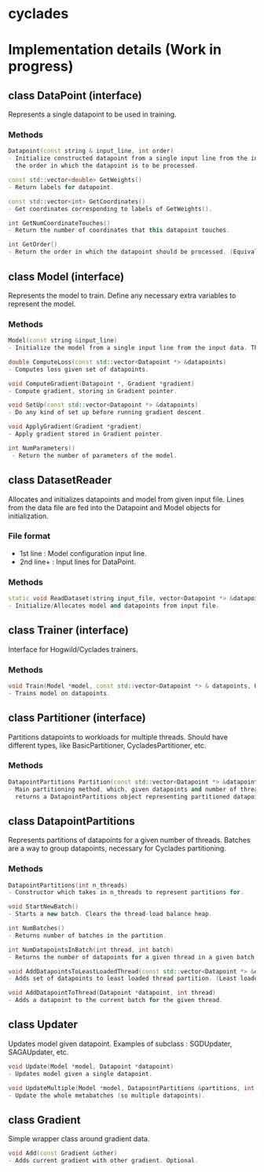 # cyclades

# Implementation details (Work in progress)
## class DataPoint (interface)

Represents a single datapoint to be used in training.
### Methods
```c++
Datapoint(const string & input_line, int order)
- Initialize constructed datapoint from a single input line from the input data. Order represents
  the order in which the datapoint is to be processed.
```

```c++
const std::vector<double> GetWeights()
- Return labels for datapoint.
```

```c++
const std::vector<int> GetCoordinates()
- Get coordinates corresponding to labels of GetWeights().
```

```c++
int GetNumCoordinateTouches()
- Return the number of coordinates that this datapoint touches.
```

```c++
int GetOrder()
- Return the order in which the datapoint should be processed. (Equivalent to datapoint id)
```

## class Model (interface)

Represents the model to train. Define any necessary extra variables to represent the model.
### Methods
```c++
Model(const string &input_line)
- Initialize the model from a single input line from the input data. This line should be the top line of the data file.
```

```c++
double ComputeLoss(const std::vector<Datapoint *> &datapoints)
- Computes loss given set of datapoints.
```

```c++
void ComputeGradient(Datapoint *, Gradient *gradient)
- Compute gradient, storing in Gradient pointer.
```

```c++
void SetUp(const std::vector<Datapoint *> &datapoints)
- Do any kind of set up before running gradient descent.
```

```c++
void ApplyGradient(Gradient *gradient)
- Apply gradient stored in Gradient pointer.
```

```c++
int NumParameters()
 - Return the number of parameters of the model.
```

## class DatasetReader

Allocates and initializes datapoints and model from given input file. Lines from the data file
are fed into the Datapoint and Model objects for initialization.

### File format
- 1st line : Model configuration input line.
- 2nd line+ : Input lines for DataPoint.

### Methods
```c++
static void ReadDataset(string input_file, vector<Datapoint *> &datapoints, Model **model);
- Initialize/Allocates model and datapoints from input file.
```

## class Trainer (interface)

Interface for Hogwild/Cyclades trainers.
### Methods
```c++
void Train(Model *model, const std::vector<Datapoint *> & datapoints, Updater *updater)
- Trains model on datapoints.
```

## class Partitioner (interface)

Partitions datapoints to workloads for multiple threads. Should have different types, like
BasicPartitioner, CycladesPartitioner, etc.
### Methods
```c++
DatapointPartitions Partition(const std::vector<Datapoint *> &datapoints, int n_threads)
- Main partitioning method, which, given datapoints and number of threads,
  returns a DatapointPartitions object representing partitioned datapoints for number of threads.
```

## class DatapointPartitions

Represents partitions of datapoints for a given number of threads.
Batches are a way to group datapoints, necessary for Cyclades partitioning.
### Methods
```c++
DatapointPartitions(int n_threads)
- Constructor which takes in n_threads to represent partitions for.
```

```c++
void StartNewBatch()
- Starts a new batch. Clears the thread-load balance heap.
```

```c++
int NumBatches()
- Returns number of batches in the partition.
```

```c++
int NumDatapointsInBatch(int thread, int batch)
- Returns the number of datapoints for a given thread in a given batch.
```

```c++
void AddDatapointsToLeastLoadedThread(const std::vector<Datapoint *> &datapoints);
- Adds set of datapoints to least loaded thread partition. (Least loaded within a single batch, not across batches).
```

```c++
void AddDatapointToThread(Datapoint *datapoint, int thread)
- Adds a datapoint to the current batch for the given thread.
```

## class Updater
Updates model given datapoint. Examples of subclass : SGDUpdater, SAGAUpdater, etc.

```c++
void Update(Model *model, Datapoint *datapoint)
- Updates model given a single datapoint.
```

```c++
void UpdateMultiple(Model *model, DatapointPartitions &partitions, int meta_batch, int thread_num)
- Update the whole metabatches (so multiple datapoints).
```

## class Gradient
Simple wrapper class around gradient data.

```c++
void Add(const Gradient &other)
- Adds current gradient with other gradient. Optional.
```